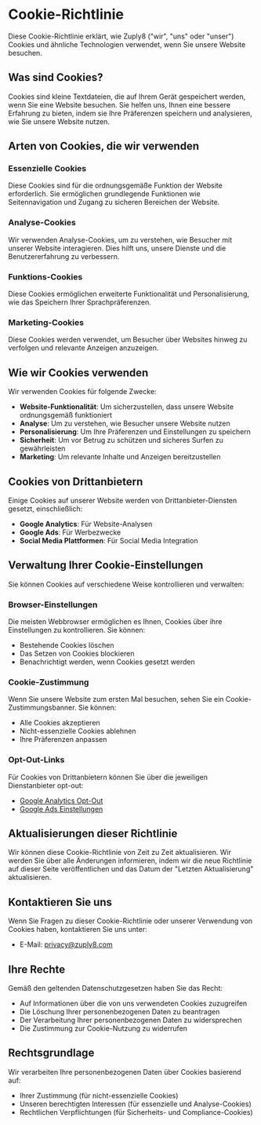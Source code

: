 # Cookie-Richtlinie

Diese Cookie-Richtlinie erklärt, wie Zuply8 ("wir", "uns" oder "unser") Cookies und ähnliche Technologien verwendet, wenn Sie unsere Website besuchen.

## Was sind Cookies?

Cookies sind kleine Textdateien, die auf Ihrem Gerät gespeichert werden, wenn Sie eine Website besuchen. Sie helfen uns, Ihnen eine bessere Erfahrung zu bieten, indem sie Ihre Präferenzen speichern und analysieren, wie Sie unsere Website nutzen.

## Arten von Cookies, die wir verwenden

### Essenzielle Cookies

Diese Cookies sind für die ordnungsgemäße Funktion der Website erforderlich. Sie ermöglichen grundlegende Funktionen wie Seitennavigation und Zugang zu sicheren Bereichen der Website.

### Analyse-Cookies

Wir verwenden Analyse-Cookies, um zu verstehen, wie Besucher mit unserer Website interagieren. Dies hilft uns, unsere Dienste und die Benutzererfahrung zu verbessern.

### Funktions-Cookies

Diese Cookies ermöglichen erweiterte Funktionalität und Personalisierung, wie das Speichern Ihrer Sprachpräferenzen.

### Marketing-Cookies

Diese Cookies werden verwendet, um Besucher über Websites hinweg zu verfolgen und relevante Anzeigen anzuzeigen.

## Wie wir Cookies verwenden

Wir verwenden Cookies für folgende Zwecke:

- **Website-Funktionalität**: Um sicherzustellen, dass unsere Website ordnungsgemäß funktioniert
- **Analyse**: Um zu verstehen, wie Besucher unsere Website nutzen
- **Personalisierung**: Um Ihre Präferenzen und Einstellungen zu speichern
- **Sicherheit**: Um vor Betrug zu schützen und sicheres Surfen zu gewährleisten
- **Marketing**: Um relevante Inhalte und Anzeigen bereitzustellen

## Cookies von Drittanbietern

Einige Cookies auf unserer Website werden von Drittanbieter-Diensten gesetzt, einschließlich:

- **Google Analytics**: Für Website-Analysen
- **Google Ads**: Für Werbezwecke
- **Social Media Plattformen**: Für Social Media Integration

## Verwaltung Ihrer Cookie-Einstellungen

Sie können Cookies auf verschiedene Weise kontrollieren und verwalten:

### Browser-Einstellungen

Die meisten Webbrowser ermöglichen es Ihnen, Cookies über ihre Einstellungen zu kontrollieren. Sie können:

- Bestehende Cookies löschen
- Das Setzen von Cookies blockieren
- Benachrichtigt werden, wenn Cookies gesetzt werden

### Cookie-Zustimmung

Wenn Sie unsere Website zum ersten Mal besuchen, sehen Sie ein Cookie-Zustimmungsbanner. Sie können:

- Alle Cookies akzeptieren
- Nicht-essenzielle Cookies ablehnen
- Ihre Präferenzen anpassen

### Opt-Out-Links

Für Cookies von Drittanbietern können Sie über die jeweiligen Dienstanbieter opt-out:

- [Google Analytics Opt-Out](https://tools.google.com/dlpage/gaoptout)
- [Google Ads Einstellungen](https://adssettings.google.com/)

## Aktualisierungen dieser Richtlinie

Wir können diese Cookie-Richtlinie von Zeit zu Zeit aktualisieren. Wir werden Sie über alle Änderungen informieren, indem wir die neue Richtlinie auf dieser Seite veröffentlichen und das Datum der "Letzten Aktualisierung" aktualisieren.

## Kontaktieren Sie uns

Wenn Sie Fragen zu dieser Cookie-Richtlinie oder unserer Verwendung von Cookies haben, kontaktieren Sie uns unter:

- E-Mail: privacy@zuply8.com

## Ihre Rechte

Gemäß den geltenden Datenschutzgesetzen haben Sie das Recht:

- Auf Informationen über die von uns verwendeten Cookies zuzugreifen
- Die Löschung Ihrer personenbezogenen Daten zu beantragen
- Der Verarbeitung Ihrer personenbezogenen Daten zu widersprechen
- Die Zustimmung zur Cookie-Nutzung zu widerrufen

## Rechtsgrundlage

Wir verarbeiten Ihre personenbezogenen Daten über Cookies basierend auf:

- Ihrer Zustimmung (für nicht-essenzielle Cookies)
- Unseren berechtigten Interessen (für essenzielle und Analyse-Cookies)
- Rechtlichen Verpflichtungen (für Sicherheits- und Compliance-Cookies)
